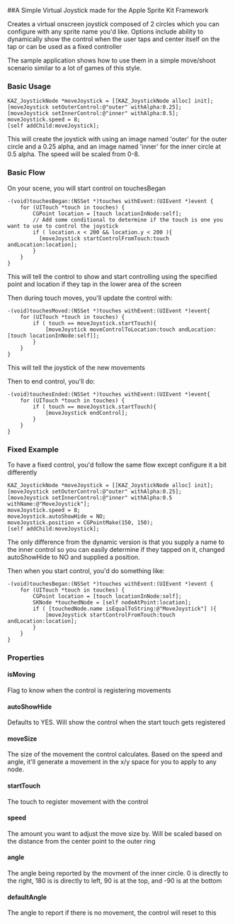 ##A Simple Virtual Joystick made for the Apple Sprite Kit Framework

Creates a virtual onscreen joystick composed of 2 circles which you can configure with any sprite name you'd like.  Options include ability to dynamically show the control when the user taps and center itself on the tap or can be used as a fixed controller

The sample application shows how to use them in a simple move/shoot scenario similar to a lot of games of this style.

### Basic Usage

```objc
KAZ_JoystickNode *moveJoystick = [[KAZ_JoystickNode alloc] init];
[moveJoystick setOuterControl:@"outer" withAlpha:0.25];
[moveJoystick setInnerControl:@"inner" withAlpha:0.5];
moveJoystick.speed = 8;
[self addChild:moveJoystick];
```

This will create the joystick with using an image named 'outer' for the outer circle and a 0.25 alpha, and an image named 'inner' for the inner circle at 0.5 alpha.  The speed will be scaled from 0-8.

### Basic Flow

On your scene, you will start control on touchesBegan

```objc
-(void)touchesBegan:(NSSet *)touches withEvent:(UIEvent *)event {
    for (UITouch *touch in touches) {
        CGPoint location = [touch locationInNode:self];
        // Add some conditional to determine if the touch is one you want to use to control the joystick
        if ( location.x < 200 && location.y < 200 ){
          [moveJoystick startControlFromTouch:touch andLocation:location];
        }
    }
}
```

This will tell the control to show and start controlling using the specified point and location if they tap in the lower area of the screen

Then during touch moves, you'll update the control with:

```objc
-(void)touchesMoved:(NSSet *)touches withEvent:(UIEvent *)event{
    for (UITouch *touch in touches) {
        if ( touch == moveJoystick.startTouch){
            [moveJoystick moveControlToLocation:touch andLocation:[touch locationInNode:self]];
        }
    }
}
```

This will tell the joystick of the new movements

Then to end control, you'll do:

```objc
-(void)touchesEnded:(NSSet *)touches withEvent:(UIEvent *)event{
    for (UITouch *touch in touches) {
        if ( touch == moveJoystick.startTouch){
            [moveJoystick endControl];
        }
    }
}
```

### Fixed Example

To have a fixed control, you'd follow the same flow except configure it a bit differently

```objc
KAZ_JoystickNode *moveJoystick = [[KAZ_JoystickNode alloc] init];
[moveJoystick setOuterControl:@"outer" withAlpha:0.25];
[moveJoystick setInnerControl:@"inner" withAlpha:0.5 withName:@"MoveJoystick"];
moveJoystick.speed = 8;
moveJoystick.autoShowHide = NO;
moveJoystick.position = CGPointMake(150, 150);
[self addChild:moveJoystick];
```

The only difference from the dynamic version is that you supply a name to the inner control so you can easily determine if they tapped on it, changed autoShowHide to NO and supplied a position.

Then when you start control, you'd do something like:

```objc
-(void)touchesBegan:(NSSet *)touches withEvent:(UIEvent *)event {
    for (UITouch *touch in touches) {
        CGPoint location = [touch locationInNode:self];
        SKNode *touchedNode = [self nodeAtPoint:location];
        if ( [touchedNode.name isEqualToString:@"MoveJoystick"] ){
            [moveJoystick startControlFromTouch:touch andLocation:location];
        }
    }
}
```

### Properties

#### isMoving

Flag to know when the control is registering movements

#### autoShowHide

Defaults to YES.  Will show the control when the start touch gets registered

#### moveSize

The size of the movement the control calculates.  Based on the speed and angle, it'll generate a movement in the x/y space for you to apply to any node.

#### startTouch

The touch to register movement with the control

#### speed

The amount you want to adjust the move size by.  Will be scaled based on the distance from the center point to the outer ring

#### angle

The angle being reported by the movment of the inner circle.  0 is directly to the right, 180 is is directly to left, 90 is at the top, and -90 is at the bottom

#### defaultAngle

The angle to report if there is no movement, the control will reset to this
